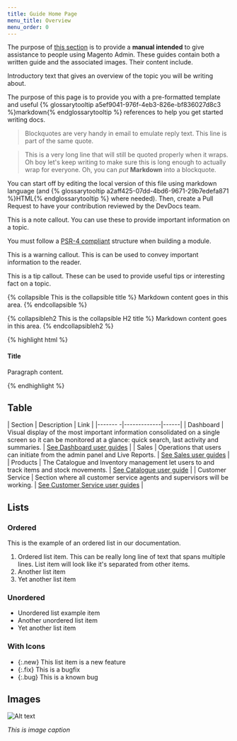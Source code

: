 ```yaml
---
title: Guide Home Page
menu_title: Overview
menu_order: 0
---
```


The purpose of [this section](https://www.google.com) is to provide a **manual intended** to give assistance to people using Magento Admin. These guides contain both a written guide and the associated images. Their content include.

Introductory text that gives an overview of the topic you will be writing about.

The purpose of this page is to provide you with a pre-formatted template and useful {% glossarytooltip a5ef9041-976f-4eb3-826e-bf836027d8c3 %}markdown{% endglossarytooltip %} references to help you get started writing docs.

> Blockquotes are very handy in email to emulate reply text.
> This line is part of the same quote.

> This is a very long line that will still be quoted properly when it wraps. Oh boy let's keep writing to make sure this is long enough to actually wrap for everyone. Oh, you can *put* **Markdown** into a blockquote. 

You can start off by editing the local version of this file using markdown language (and {% glossarytooltip a2aff425-07dd-4bd6-9671-29b7edefa871 %}HTML{% endglossarytooltip %} where needed). Then, create a Pull Request to have your contribution reviewed by the DevDocs team.

<div class="bs-callout bs-callout-info">
  <p>This is a note callout. You can use these to provide important information on a topic.</p>
  <p>You must follow a <a href="http://www.php-fig.org/psr/psr-4/">PSR-4 compliant</a> structure when building a module.</p>
</div>

<div class="bs-callout bs-callout-warning">
    <p>This is a warning callout. This is can be used to convey important information to the reader.</p>
</div>

<div class="bs-callout bs-callout-tip">
  <p>This is a tip callout. These can be used to provide useful tips or interesting fact on a topic.</p>
</div>


{% collapsible This is the collapsible title %}
  Markdown content goes in this area.
{% endcollapsible %}

{% collapsibleh2 This is the collapsible H2 title %}
  Markdown content goes in this area.
{% endcollapsibleh2 %}

{% highlight html %}
<div class="container">
  <h4 class="title">Title</h4>
  <div class="content">
    <p>Paragraph content.</p>
  </div>
</div>
{% endhighlight %}


## Table

| Section | Description | Link |
|------- -|-------------|------|
| Dashboard | Visual display of the most important information consolidated on a single screen so it can be monitored at a glance: quick search, last activity and summaries. | [See Dashboard user guides](subpage/) |
| Sales | Operations that users can initiate from the admin panel and Live Reports. | [See Sales user guides](subpage/)  |
| Products | The Catalogue and Inventory management let users to  and track items and stock movements. | [See Catalogue user guide](subpage/) |
| Customer Service | Section where all customer service agents and supervisors will be working. | [See Customer Service user guides](subpage/) |


## Lists

### Ordered

This is the example of an ordered list in our documentation.

1. Ordered list item. This can be really long line of text that spans multiple lines. List item will look like it's separated from other items.
2. Another list item
3. Yet another list item

### Unordered

* Unordered list example item
* Another unordered list item
* Yet another list item

### With Icons

* {:.new} This list item is a new feature
* {:.fix} This is a bugfix
* {:.bug} This is a known bug

## Images

![Alt text](http://via.placeholder.com/1000x500)

_This is image caption_
